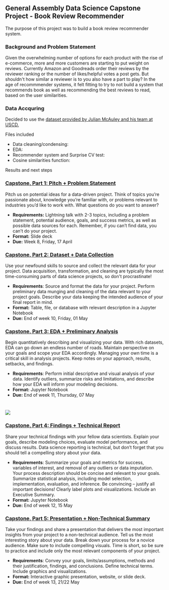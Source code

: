 ## General Assembly Data Science Capstone Project - Book Review Recommender

The purpose of this project was to build a book review recommender system. 

### Background and Problem Statement
Given the overwhelming number of options for each product with the rise of e-commerce, more and more customers are starting to put weight on reviews. Currently Amazon and Goodreads order their reviews by the reviewer ranking or the number of likes/helpful votes a post gets. But shouldn't how similar a reviewer is to you also have a part to play? In the age of recommmender systems, it felt fitting to try to not build a system that recommends book as well as recommending the best reviews to read, based on the user similarities. 

### Data Accquring 
Decided to use the [dataset provided by Julian McAuley and his team at USCD.](http://jmcauley.ucsd.edu/data/amazon/) 

Files included
- Data cleaning/condensing:
- EDA:
- Recommender system and Surprise CV test:
- Cosine similarities function:

Results and next steps 






### **[Capstone, Part 1: Pitch + Problem Statement](./part-01/readme.md)**

Pitch us on potential ideas for a data-driven project. Think of topics you’re passionate about, knowledge you’re familiar with, or problems relevant to industries you’d like to work with. What questions do you want to answer?
- **Requirements:** Lightning talk with 2-3 topics, including a problem statement, potential audience, goals, and success metrics, as well as possible data sources for each. Remember, if you can’t find data, you can’t do your project.
- **Format:** Slide deck
- **Due:** Week 8, Friday, 17 April


### **[Capstone, Part 2: Dataset + Data Collection](./part-02/readme.md)**

Use your newfound skills to source and collect the relevant data for your project. Data acquisition, transformation, and cleaning are typically the most time-consuming parts of data science projects, so don't procrastinate!

- **Requirements**: Source and format the data for your project. Perform preliminary data munging and cleaning of the data relevant to your project goals.  Describe your data keeping the intended audience of your final report in mind.
- **Format:** Table, file, or database with relevant description in a Jupyter Notebook
- **Due:** End of week 10, Friday, 01 May


### **[Capstone, Part 3: EDA + Preliminary Analysis](./part-03/readme.md)**

Begin quantitatively describing and visualizing your data. With rich datasets, EDA can go down an endless number of roads. Maintain perspective on your goals and scope your EDA accordingly. Managing your own time is a critical skill in analysis projects.  Keep notes on your approach, results, setbacks, and findings.

- **Requirements**: Perform initial descriptive and visual analysis of your data. Identify outliers, summarize risks and limitations, and describe how your EDA will inform your modeling decisions.
- **Format:** Jupyter Notebook
- **Due:** End of week 11, Thursday, 07 May
# ![](https://ga-dash.s3.amazonaws.com/production/assets/logo-9f88ae6c9c3871690e33280fcf557f33.png) 

### **[Capstone, Part 4: Findings + Technical Report](./part-04/readme.md)**

Share your technical findings with your fellow data scientists. Explain your goals, describe modeling choices, evaluate model performance, and discuss results. Data science reporting is technical, but don’t forget that you should tell a compelling story about your data.

- **Requirements**: Summarize your goals and metrics for success, variables of interest, and removal of any outliers or data imputation. Your process description should be concise and relevant to your goals. Summarize statistical analysis, including model selection,  implementation, evaluation, and inference. Be convincing – justify all important decisions! Clearly label plots and visualizations. Include an Executive Summary.
- **Format:** Jupyter Notebook
- **Due:** End of week 12, 15 May


### **[Capstone, Part 5: Presentation + Non-Technical Summary](./part-05/readme.md)**

Take your findings and share a presentation that delivers the most important insights from your project to a non-technical audience. Tell us the most interesting story about your data. Break down your process for a novice audience. Make sure to include compelling visuals. Time is short, so be sure to practice and include only the most relevant components of your project.

- **Requirements**: Convey your goals, limits/assumptions, methods and their justification, findings, and conclusions. Define technical terms. Include graphics and visualizations.
- **Format:** Interactive graphic presentation, website, or slide deck.
- **Due:** End of week 13, 21/22 May

